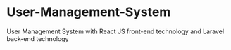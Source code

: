 # User-Management-System
User Management System with React JS front-end technology and Laravel back-end technology
